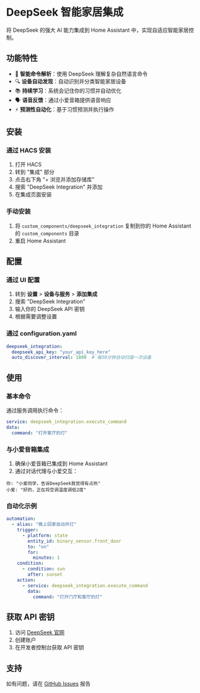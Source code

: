 # DeepSeek 智能家居集成

将 DeepSeek 的强大 AI 能力集成到 Home Assistant 中，实现自适应智能家居控制。

## 功能特性

- 🧠 **智能命令解析**：使用 DeepSeek 理解复杂自然语言命令
- 🔍 **设备自动发现**：自动识别并分类智能家居设备
- 📚 **持续学习**：系统会记住你的习惯并自动优化
- 🗣️ **语音反馈**：通过小爱音箱提供语音响应
- ⚡ **预测性自动化**：基于习惯预测并执行操作

## 安装

### 通过 HACS 安装

1. 打开 HACS
2. 转到 "集成" 部分
3. 点击右下角 "+ 浏览并添加存储库"
4. 搜索 "DeepSeek Integration" 并添加
5. 在集成页面安装

### 手动安装

1. 将 `custom_components/deepseek_integration` 复制到你的 Home Assistant 的 `custom_components` 目录
2. 重启 Home Assistant

## 配置

### 通过 UI 配置

1. 转到 **设置** > **设备与服务** > **添加集成**
2. 搜索 "DeepSeek Integration"
3. 输入你的 DeepSeek API 密钥
4. 根据需要调整设置

### 通过 configuration.yaml

```yaml
deepseek_integration:
  deepseek_api_key: "your_api_key_here"
  auto_discover_interval: 1800  # 每30分钟自动扫描一次设备
```

## 使用

### 基本命令

通过服务调用执行命令：

```yaml
service: deepseek_integration.execute_command
data:
  command: "打开客厅的灯"
```

### 与小爱音箱集成

1. 确保小爱音箱已集成到 Home Assistant
2. 通过对话代理与小爱交互：

```
你: "小爱同学，告诉DeepSeek我觉得有点热"
小爱: "好的，正在将空调温度调低2度"
```

### 自动化示例

```yaml
automation:
  - alias: "晚上回家自动开灯"
    trigger:
      - platform: state
        entity_id: binary_sensor.front_door
        to: "on"
        for:
          minutes: 1
    condition:
      - condition: sun
        after: sunset
    action:
      - service: deepseek_integration.execute_command
        data:
          command: "打开门厅和客厅的灯"
```

## 获取 API 密钥

1. 访问 [DeepSeek 官网](https://www.deepseek.com)
2. 创建账户
3. 在开发者控制台获取 API 密钥

## 支持

如有问题，请在 [GitHub Issues](https://github.com/boluohome/hacs-deepseek-integration/issues) 报告
